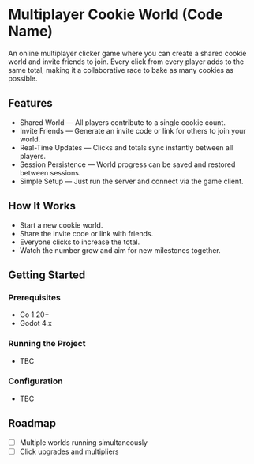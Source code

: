 # Multiplayer Cookie World (Code Name)

An online multiplayer clicker game where you can create a shared cookie world and invite friends to join. Every click from every player adds to the same total, making it a collaborative race to bake as many cookies as possible.

## Features

- Shared World — All players contribute to a single cookie count.
- Invite Friends — Generate an invite code or link for others to join your world.
- Real-Time Updates — Clicks and totals sync instantly between all players.
- Session Persistence — World progress can be saved and restored between sessions.
- Simple Setup — Just run the server and connect via the game client.

## How It Works
- Start a new cookie world.
- Share the invite code or link with friends.
- Everyone clicks to increase the total.
- Watch the number grow and aim for new milestones together.

## Getting Started

### Prerequisites
- Go 1.20+
- Godot 4.x

### Running the Project 
- TBC

### Configuration
- TBC

## Roadmap
- [ ] Multiple worlds running simultaneously
- [ ] Click upgrades and multipliers
